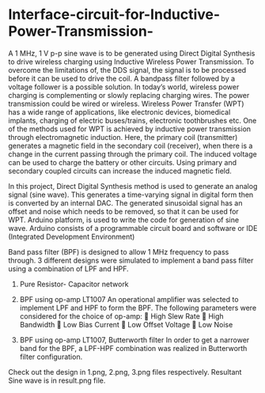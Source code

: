 # Interface-circuit-for-Inductive-Power-Transmission-

A 1 MHz, 1 V p-p sine wave is to be generated using Direct Digital Synthesis to drive wireless charging using Inductive Wireless Power 
Transmission. To overcome the limitations of, the DDS signal, the signal is to be processed before it can be used to drive the coil.
A bandpass filter followed by a voltage follower is a possible solution. In today’s world, wireless power charging is complementing or 
slowly replacing charging wires. The power transmission could be wired or wireless. Wireless Power Transfer (WPT) has a wide range of 
applications, like electronic devices, biomedical implants, charging of electric buses/trains, electronic toothbrushes etc. 
One of the methods used for WPT is achieved by inductive power transmission through electromagnetic induction. Here, the primary coil 
(transmitter) generates a magnetic field in the secondary coil (receiver), when there is a change in the current passing through the 
primary coil. The induced voltage can be used to charge the battery or other circuits. Using primary and secondary coupled circuits can
increase the induced magnetic field. 

In this project, Direct Digital Synthesis method is used to generate an analog signal (sine wave). This generates a time-varying signal 
in digital form then is converted by an internal DAC. The generated sinusoidal signal has an offset and noise which needs to be removed,
so that it can be used for WPT. Arduino platform, is used to write the code for generation of sine wave. Arduino consists of a programmable 
circuit board and software or IDE (Integrated Development Environment) 

Band pass filter (BPF) is designed to allow 1 MHz frequency to pass through. 3 different designs were simulated to implement a band pass 
filter using a combination of LPF and HPF. 
1) Pure Resistor- Capacitor network 

2) BPF using op-amp LT1007 
An operational amplifier was selected to implement LPF and HPF to form the BPF. The following parameters were considered for the choice 
of op-amp: 
 High Slew Rate  High Bandwidth  Low Bias Current  Low Offset Voltage  Low Noise

3) BPF using op-amp LT1007, Butterworth filter 
In order to get a narrower band for the BPF, a LPF-HPF combination was realized in Butterworth filter configuration. 

Check out the design in 1.png, 2.png, 3.png files respectively. Resultant Sine wave is in result.png file.
